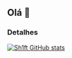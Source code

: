 ## Olá 👋

### Detalhes

[![Sh1ft GitHub stats](https//github-readme-stats.vercel.app/api?username=sh1ftpayer&show_icons=true&theme=dark)](https//github.com/sh1ftplayer/github-readme-stats)
